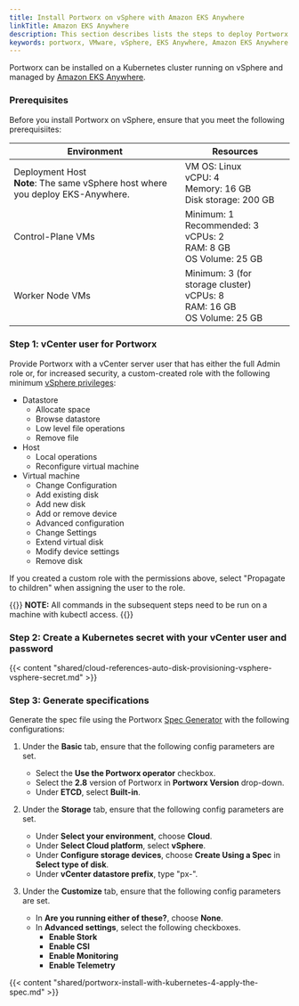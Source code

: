 ```yaml
---
title: Install Portworx on vSphere with Amazon EKS Anywhere
linkTitle: Amazon EKS Anywhere
description: This section describes lists the steps to deploy Portworx on vSphere having Amazon EKS Anywhere.
keywords: portworx, VMware, vSphere, EKS Anywhere, Amazon EKS Anywhere
---
```



Portworx can be installed on a Kubernetes cluster running on vSphere and managed by [Amazon EKS Anywhere](https://anywhere.eks.amazonaws.com).

### Prerequisites

Before you install Portworx on vSphere, ensure that you meet the following prerequisiites:

|**Environment**|**Resources**|
|------|------|
|Deployment Host<br/>**Note**: The same vSphere host where you deploy EKS-Anywhere.| VM OS: Linux <br/>vCPU: 4 <br/> Memory: 16 GB <br/> Disk storage: 200 GB|
|Control-Plane VMs| Minimum: 1 <br/> Recommended: 3 <br/>vCPUs: 2 <br/> RAM: 8 GB <br/> OS Volume: 25 GB|
|Worker Node VMs| Minimum: 3 (for storage cluster) <br/> vCPUs: 8 <br/>RAM: 16 GB <br/> OS Volume: 25 GB|

### Step 1: vCenter user for Portworx

Provide Portworx with a vCenter server user that has either the full Admin role or, for increased security, a custom-created role with the following minimum [vSphere privileges](https://docs.vmware.com/en/VMware-vSphere/6.7/com.vmware.vsphere.security.doc/GUID-FEAB5DF5-F7A2-412D-BF3D-7420A355AE8F.html):

* Datastore
    * Allocate space
    * Browse datastore
    * Low level file operations
    * Remove file
* Host
    * Local operations
    * Reconfigure virtual machine
* Virtual machine
    * Change Configuration
    * Add existing disk
    * Add new disk
    * Add or remove device
    * Advanced configuration
    * Change Settings
    * Extend virtual disk
    * Modify device settings
    * Remove disk

If you created a custom role with the permissions above,  select "Propagate to children" when assigning the user to the role.

{{<info>}}
**NOTE:** All commands in the subsequent steps need to be run on a machine with kubectl access.
{{</info>}}

### Step 2: Create a Kubernetes secret with your vCenter user and password

{{< content "shared/cloud-references-auto-disk-provisioning-vsphere-vsphere-secret.md" >}}

### Step 3: Generate specifications

Generate the spec file using the Portworx [Spec Generator](https://central.portworx.com/specGen/wizard) with the following configurations:

1. Under the **Basic** tab, ensure that the following config parameters are set.
    - Select the **Use the Portworx operator** checkbox.
    - Select the **2.8** version of Portworx in **Portworx Version** drop-down. 
    - Under **ETCD**, select **Built-in**.

2. Under the **Storage** tab, ensure that the following config parameters are set.
    - Under **Select your environment**, choose **Cloud**.
    - Under **Select Cloud platform**, select **vSphere**.
    - Under **Configure storage devices**, choose **Create Using a Spec** in **Select type of disk**.
    - Under **vCenter datastore prefix**, type "px-".

3. Under the **Customize** tab, ensure that the following config parameters are set.
    - In **Are you running either of these?**, choose **None**.
    - In **Advanced settings**, select the following checkboxes. 
        - **Enable Stork**
        - **Enable CSI**
        - **Enable Monitoring**
        - **Enable Telemetry**


{{< content "shared/portworx-install-with-kubernetes-4-apply-the-spec.md" >}}

